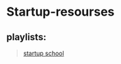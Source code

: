 # Startup-resourses


## playlists:
> [startup school](https://www.youtube.com/playlist?list=PLQ-uHSnFig5M9fW16o2l35jrfdsxGknNB)
